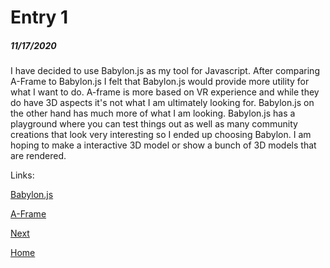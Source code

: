 # Entry 1
##### 11/17/2020

I have decided to use Babylon.js as my tool for Javascript. After comparing A-Frame to Babylon.js I felt that Babylon.js would provide more utility for what I want to do. 
A-frame is more based on VR experience and while they do have 3D aspects it's not what I am ultimately looking for. Babylon.js on the other hand has much more of what I am looking.
Babylon.js has a playground where you can test things out as well as many community creations that look very interesting so I ended up choosing Babylon. I am hoping to make a interactive 3D
model or show a bunch of 3D models that are rendered.

Links:

[Babylon.js](https://www.babylonjs.com/)

[A-Frame](https://aframe.io/)



[Next](entry02.md)

[Home](../README.md)